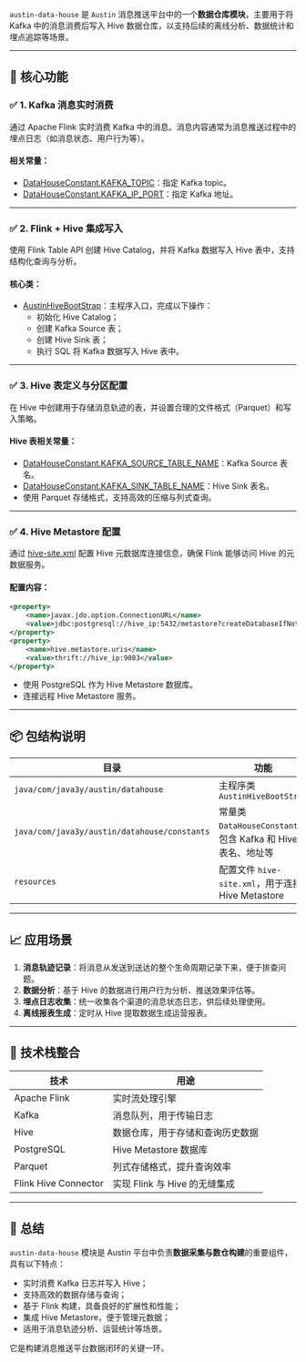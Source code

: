 `austin-data-house` 是 `Austin` 消息推送平台中的一个**数据仓库模块**，主要用于将 Kafka 中的消息消费后写入 Hive 数据仓库，以支持后续的离线分析、数据统计和埋点追踪等场景。

---

## 🧩 核心功能

### ✅ 1. **Kafka 消息实时消费**
通过 Apache Flink 实时消费 Kafka 中的消息。消息内容通常为消息推送过程中的埋点日志（如消息状态、用户行为等）。

#### 相关常量：
- [DataHouseConstant.KAFKA_TOPIC](file://D:\Code\Project\Message-Push\Austin\austin-data-house\src\main\java\com\java3y\austin\datahouse\constants\DataHouseConstant.java#L27-L30)：指定 Kafka topic。
- [DataHouseConstant.KAFKA_IP_PORT](file://D:\Code\Project\Message-Push\Austin\austin-data-house\src\main\java\com\java3y\austin\datahouse\constants\DataHouseConstant.java#L33-L36)：指定 Kafka 地址。

---

### ✅ 2. **Flink + Hive 集成写入**
使用 Flink Table API 创建 Hive Catalog，并将 Kafka 数据写入 Hive 表中，支持结构化查询与分析。

#### 核心类：
- [AustinHiveBootStrap](file://D:\Code\Project\Message-Push\Austin\austin-data-house\src\main\java\com\java3y\austin\datahouse\AustinHiveBootStrap.java#L25-L79)：主程序入口，完成以下操作：
    - 初始化 Hive Catalog；
    - 创建 Kafka Source 表；
    - 创建 Hive Sink 表；
    - 执行 SQL 将 Kafka 数据写入 Hive 表中。

---

### ✅ 3. **Hive 表定义与分区配置**
在 Hive 中创建用于存储消息轨迹的表，并设置合理的文件格式（Parquet）和写入策略。

#### Hive 表相关常量：
- [DataHouseConstant.KAFKA_SOURCE_TABLE_NAME](file://D:\Code\Project\Message-Push\Austin\austin-data-house\src\main\java\com\java3y\austin\datahouse\constants\DataHouseConstant.java#L14-L17)：Kafka Source 表名。
- [DataHouseConstant.KAFKA_SINK_TABLE_NAME](file://D:\Code\Project\Message-Push\Austin\austin-data-house\src\main\java\com\java3y\austin\datahouse\constants\DataHouseConstant.java#L20-L23)：Hive Sink 表名。
- 使用 Parquet 存储格式，支持高效的压缩与列式查询。

---

### ✅ 4. **Hive Metastore 配置**
通过 [hive-site.xml](file://D:\Code\Project\Message-Push\Austin\austin-data-house\target\classes\hive-site.xml) 配置 Hive 元数据库连接信息，确保 Flink 能够访问 Hive 的元数据服务。

#### 配置内容：
```xml
<property>
    <name>javax.jdo.option.ConnectionURL</name>
    <value>jdbc:postgresql://hive_ip:5432/metastore?createDatabaseIfNotExist=true</value>
</property>
<property>
    <name>hive.metastore.uris</name>
    <value>thrift://hive_ip:9083</value>
</property>
```

- 使用 PostgreSQL 作为 Hive Metastore 数据库。
- 连接远程 Hive Metastore 服务。

---

## 📦 包结构说明

| 目录 | 功能 |
|------|------|
| `java/com/java3y/austin/datahouse` | 主程序类 `AustinHiveBootStrap` |
| `java/com/java3y/austin/datahouse/constants` | 常量类 `DataHouseConstant`，包含 Kafka 和 Hive 表名、地址等 |
| `resources` | 配置文件 `hive-site.xml`，用于连接 Hive Metastore |

---

## 📈 应用场景

1. **消息轨迹记录**：将消息从发送到送达的整个生命周期记录下来，便于排查问题。
2. **数据分析**：基于 Hive 的数据进行用户行为分析、推送效果评估等。
3. **埋点日志收集**：统一收集各个渠道的消息状态日志，供后续处理使用。
4. **离线报表生成**：定时从 Hive 提取数据生成运营报表。

---

## 🧱 技术栈整合

| 技术 | 用途 |
|------|------|
| Apache Flink | 实时流处理引擎 |
| Kafka | 消息队列，用于传输日志 |
| Hive | 数据仓库，用于存储和查询历史数据 |
| PostgreSQL | Hive Metastore 数据库 |
| Parquet | 列式存储格式，提升查询效率 |
| Flink Hive Connector | 实现 Flink 与 Hive 的无缝集成 |

---

## 📁 总结

`austin-data-house` 模块是 Austin 平台中负责**数据采集与数仓构建**的重要组件，具有以下特点：

- 实时消费 Kafka 日志并写入 Hive；
- 支持高效的数据存储与查询；
- 基于 Flink 构建，具备良好的扩展性和性能；
- 集成 Hive Metastore，便于管理元数据；
- 适用于消息轨迹分析、运营统计等场景。

它是构建消息推送平台数据闭环的关键一环。